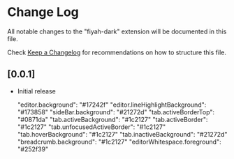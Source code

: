 # Change Log

All notable changes to the "fiyah-dark" extension will be documented in this file.

Check [Keep a Changelog](http://keepachangelog.com/) for recommendations on how to structure this file.

## [0.0.1]

- Initial release

    "editor.background": "#17242f"
    "editor.lineHighlightBackground": "#173858"
    "sideBar.background": "#21272d"
    "tab.activeBorderTop": "#0871da"
    "tab.activeBackground": "#1c2127"
    "tab.activeBorder": "#1c2127"
    "tab.unfocusedActiveBorder": "#1c2127"
    "tab.hoverBackground": "#1c2127"
    "tab.inactiveBackground": "#21272d"
    "breadcrumb.background": "#1c2127"
    "editorWhitespace.foreground": "#252f39"
